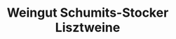 ---
title: "Weingut Schumits-Stocker Lisztweine"
url: /raiding/weingut-schumits-stocker-lisztweine/
shop: Wein
---